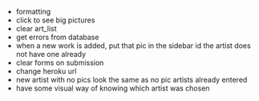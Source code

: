 - formatting
- click to see big pictures
- clear art_list
- get errors from database
- when a new work is added, put that pic in the sidebar id the artist does not have one already
- clear forms on submission
- change heroku url
- new artist with no pics look the same as no pic artists already entered
- have some visual way of knowing which artist was chosen
